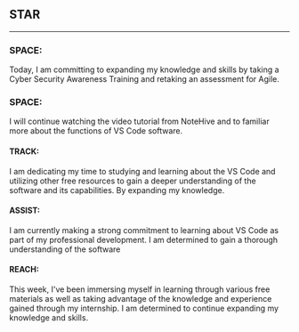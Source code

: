 ## STAR
---
### SPACE: 
Today, I am committing to expanding my knowledge and skills by taking a Cyber Security Awareness Training and retaking an assessment for Agile. 
### SPACE: 
I will continue watching the video tutorial from NoteHive and to familiar more about the functions of VS Code software.
#### TRACK:
I am dedicating my time to studying and learning about the VS Code and utilizing other free resources to gain a deeper understanding of the software and its capabilities. By expanding my knowledge.

#### ASSIST:
I am currently making a strong commitment to learning about VS Code as part of my professional development. I am determined to gain a thorough understanding of the software

#### REACH: 
This week, I've been immersing myself in learning through various free materials as well as taking advantage of the knowledge and experience gained through my internship. I am determined to continue expanding my knowledge and skills.